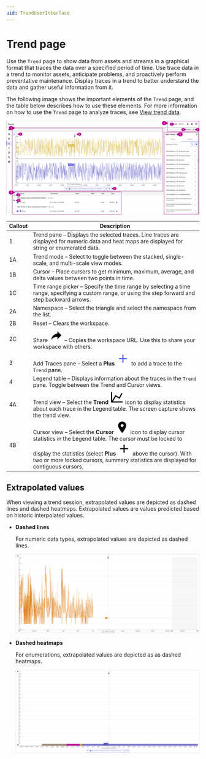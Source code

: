 ```yaml
---
uid: TrendUserInterface
---
```


# Trend page

Use the `Trend` page to show data from assets and streams in a graphical format that traces the data over a specified period of time. Use trace data in a trend to monitor assets, anticipate problems, and proactively perform preventative maintenance. Display traces in a trend to better understand the data and gather useful information from it.

The following image shows the important elements of the `Trend` page, and the table below describes how to use these elements. For more information on how to use the `Trend` page to analyze traces, see [View trend data](xref:CreateTrendSession).

![Trend page](images/Trend_full_page.png)

| Callout | Description |
|--|--|
| 1 | Trend pane &ndash; Displays the selected traces. Line traces are displayed for numeric data and heat maps are displayed for string or enumerated data. |
| 1A | Trend mode &ndash; Select to toggle between the stacked, single-scale, and multi-scale view modes. |
| 1B | Cursor &ndash; Place cursors to get minimum, maximum, average, and delta values between two points in time. |
| 1C | Time range picker &ndash; Specify the time range by selecting a time range, specifying a custom range, or using the step forward and step backward arrows. |
| 2A | Namespace &ndash; Select the triangle and select the namespace from the list. |
| 2B | Reset &ndash; Clears the workspace. |
| 2C | Share ![Share](../_icons/default/share.svg) &ndash; Copies the workspace URL. Use this to share your workspace with others. |
| 3 | Add Traces pane &ndash; Select a **Plus** ![Plus](../_icons/branded/plus.svg) to add a trace to the `Trend` pane. |
| 4 | Legend table &ndash; Displays information about the traces in the `Trend` pane. Toggle between the Trend and Cursor views. |
| 4A | Trend view &ndash; Select the **Trend** ![Trend](../_icons/default/chart-line.svg) icon to display statistics about each trace in the Legend table. The screen capture shows the trend view. |
| 4B | Cursor view &ndash; Select the **Cursor** ![Cursor](../_icons/default/map-marker.svg) icon to display cursor statistics in the Legend table. The cursor must be locked to display the statistics (select **Plus** ![Plus](../_icons/default/plus.svg) above the cursor). With two or more locked cursors, summary statistics are displayed for contiguous cursors. |

## Extrapolated values

When viewing a trend session, extrapolated values are depicted as dashed lines and dashed heatmaps. Extrapolated values are values predicted based on historic interpolated values.

- **Dashed lines**

    For numeric data types, extrapolated values are depicted as dashed lines.

    ![numeric data type extrapolated values](images/extrapolated-values-line.png)

- **Dashed heatmaps**

    For enumerations, extrapolated values are depicted as as dashed heatmaps.

    ![enumeration extrapolated values](images/extrapolated-values-heatmap.png)
